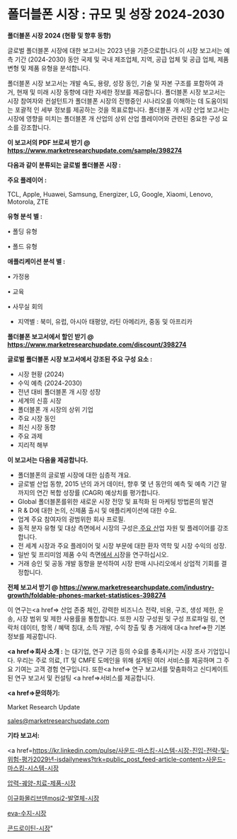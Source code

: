 # 폴더블폰 시장 : 규모 및 성장 2024-2030

<strong>폴더블폰 시장 2024 (현황 및 향후 동향)</strong>

글로벌 폴더블폰 시장에 대한 보고서는 2023 년을 기준으로합니다.이 시장 보고서는 예측 기간 (2024-2030) 동안 국제 및 국내 제조업체, 지역, 공급 업체 및 공급 업체, 제품 변형 및 제품 유형을 분석합니다.

폴더블폰 시장 보고서는 개발 속도, 용량, 성장 동인, 기술 및 자본 구조를 포함하여 과거, 현재 및 미래 시장 동향에 대한 자세한 정보를 제공합니다. 폴더블폰 시장 보고서는 시장 참여자와 컨설턴트가 폴더블폰 시장의 진행중인 시나리오를 이해하는 데 도움이되는 포괄적 인 세부 정보를 제공하는 것을 목표로합니다. 폴더블폰 개 시장 산업 보고서는 시장에 영향을 미치는 폴더블폰 개 산업의 상위 산업 플레이어와 관련된 중요한 구성 요소를 강조합니다.



<strong>이 보고서의 PDF 브로셔 받기 @ <a href=https://www.marketresearchupdate.com/sample/398274>https://www.marketresearchupdate.com/sample/398274</a></strong>



<strong>다음과 같이 분류되는 글로벌 폴더블폰 시장 :</strong>



<strong>주요 플레이어 :</strong>

TCL, Apple, Huawei, Samsung, Energizer, LG, Google, Xiaomi, Lenovo, Motorola, ZTE



<strong>유형 분석 별 :</strong>

• 폴딩 유형

• 폴드 유형



<strong>애플리케이션 분석 별 :</strong>

• 가정용

• 교육

• 사무실 회의

<ul>
  <li>지역별 : 북미, 유럽, 아시아 태평양, 라틴 아메리카, 중동 및 아프리카</li>
</ul>


<strong>폴더블폰 보고서에서 할인 받기 @ <a href=https://www.marketresearchupdate.com/discount/398274>https://www.marketresearchupdate.com/discount/398274</a></strong>



<strong>글로벌 폴더블폰 시장 보고서에서 강조된 주요 구성 요소 :</strong>
<ul>
  <li>시장 현황 (2024)</li>
  <li>수익 예측 (2024-2030)</li>
  <li>전년 대비 폴더블폰 개 시장 성장</li>
  <li>세계의 신흥 시장</li>
  <li>폴더블폰 개 시장의 상위 기업</li>
  <li>주요 시장 동인</li>
  <li>최신 시장 동향</li>
  <li>주요 과제</li>
  <li>지리적 해부</li>
</ul>


<strong>이 보고서는 다음을 제공합니다.</strong>
<ul>
  <li>폴더블폰의 글로벌 시장에 대한 심층적 개요.</li>
  <li>글로벌 산업 동향, 2015 년의 과거 데이터, 향후 몇 년 동안의 예측 및 예측 기간 말까지의 연간 복합 성장률 (CAGR) 예상치를 평가합니다.</li>
  <li>Global 폴더블폰를위한 새로운 시장 전망 및 표적화 된 마케팅 방법론의 발견</li>
  <li>R &amp; D에 대한 논의, 신제품 출시 및 애플리케이션에 대한 수요.</li>
  <li>업계 주요 참여자의 광범위한 회사 프로필.</li>
  <li>동적 분자 유형 및 대상 측면에서 시장의 구성은<a href=> 주요 산</a>업 자원 및 플레이어를 강조합니다.</li>
  <li>전 세계 시장과 주요 플레이어 및 시장 부문에 대한 환자 역학 및 시장 수익의 성장.</li>
  <li>일반 및 프리미엄 제품 수익 측면<a href=>에서 시</a>장을 연구하십시오.</li>
  <li>거래 승인 및 공동 개발 동향을 분석하여 시장 판매 시나리오에서 상업적 기회를 결정합니다.</li>
</ul>



<strong>전체 보고서 받기 @ <a href=https://www.marketresearchupdate.com/industry-growth/foldable-phones-market-statistices-398274>https://www.marketresearchupdate.com/industry-growth/foldable-phones-market-statistices-398274</a></strong>

이 연구는<a href=> 산업 존중</a> 체인, 강력한 비즈니스 전략, 비용, 구조, 생성 제한, 운송, 시장 범위 및 제한 사용률을 통합합니다. 또한 시장 구성원 및 구성 프로파일 링, 연락처 데이터, 항목 / 혜택 침대, 소득 개발, 수익 창출 및 총 거래에 대<a href=>한 기본 </a>정보를 제공합니다.



<strong><a href=>회사 소</a>개 :</strong>
는 대기업, 연구 기관 등의 수요를 충족시키는 시장 조사 기업입니다. 우리는 주로 의료, IT 및 CMFE 도메인을 위해 설계된 여러 서비스를 제공하며 그 주요 기여는 고객 경험 연구입니다. 또한<a href=> 연구 보</a>고서를 맞춤화하고 신디케이트 된 연구 보고서 및 컨설팅 <a href=>서비스</a>를 제공합니다.



<strong><a href=>문의하기:</a></strong>

Market Research Update

sales@marketresearchupdate.com



<strong>기타 보고서:</strong>

<a href=https://kr.linkedin.com/pulse/사운드-마스킹-시스템-시장-진입-전략-및-위험-평가2029년-isdailynews?trk=public_post_feed-article-content>사운드-마스킹-시스템-시장</a>

<a href=https://www.linkedin.com/pulse/압력-궤양-치료-제품-시장-경쟁-분석-및-성장-잠재력-2029/>압력-궤양-치료-제품-시장</a>

<a href=https://www.linkedin.com/pulse/이규화몰리브덴mosi2-발열체-시장-동향-및-성장-전망-consumer-connection-compendium-ana-x3ibf/>이규화몰리브덴mosi2-발열체-시장</a>

<a href=https://www.linkedin.com/pulse/eva-수지-시장-진입-전략-및-위험-평가2029년-consumer-connection-chronicles-24--apytf/>eva-수지-시장</a>

<a href=https://www.linkedin.com/pulse/콘드로이틴-시장-경쟁-분석-및-성장-잠재력-2030-survey-savvy-insights-360-analysis-9z18c/>콘드로이틴-시장</a>"
